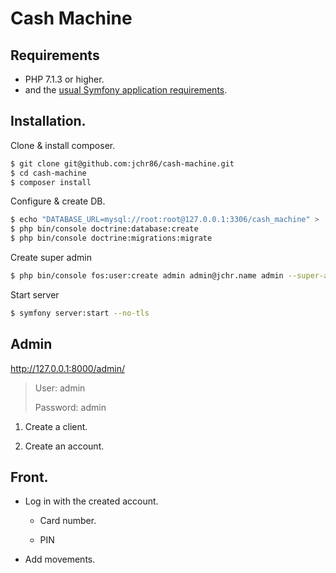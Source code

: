 # Cash Machine

## Requirements

- PHP 7.1.3 or higher.
- and the [usual Symfony application requirements](https://symfony.com/doc/current/reference/requirements.html).

## Installation.

Clone & install composer.

```bash
$ git clone git@github.com:jchr86/cash-machine.git
$ cd cash-machine
$ composer install
```

Configure & create DB.

```bash
$ echo "DATABASE_URL=mysql://root:root@127.0.0.1:3306/cash_machine" > .env.local
$ php bin/console doctrine:database:create
$ php bin/console doctrine:migrations:migrate
```

Create super admin

```bash
$ php bin/console fos:user:create admin admin@jchr.name admin --super-admin
```

Start server

```bash
$ symfony server:start --no-tls
```

## Admin

http://127.0.0.1:8000/admin/

> User: admin
> 
> Password: admin

1. Create a client.

2. Create an account.

## Front.

- Log in with the created account.
  
  - Card number.
  
  - PIN

- Add movements.
